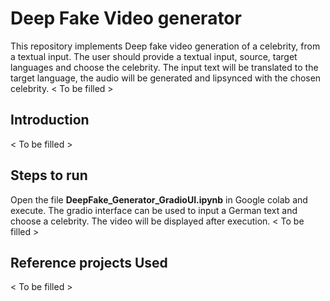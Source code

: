 # Deep Fake Video generator

This repository implements Deep fake video generation of a celebrity, from a textual input. The user should provide a textual input, source, target languages and choose the celebrity.
The input text will be translated to the target language, the audio will be generated and lipsynced with the chosen celebrity.
< To be filled >
  
## Introduction
< To be filled >

## Steps to run
Open the file **DeepFake_Generator_GradioUI.ipynb** in Google colab and execute. The gradio interface can be used to input a German text and choose a celebrity. The video will be displayed after execution.
< To be filled >

## Reference projects Used
< To be filled >

